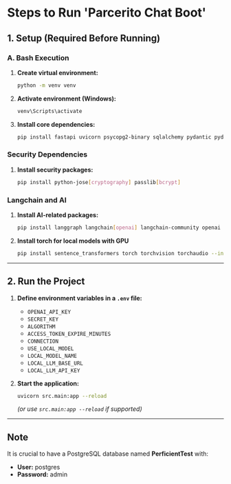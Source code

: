 # Steps to Run 'Parcerito Chat Boot'

## 1. Setup (Required Before Running)

### A. Bash Execution

1. **Create virtual environment:**

   ```bash
   python -m venv venv
   ```

2. **Activate environment (Windows):**

   ```bash
   venv\Scripts\activate
   ```

3. **Install core dependencies:**

   ```bash
   pip install fastapi uvicorn psycopg2-binary sqlalchemy pydantic pydantic[email] python-dotenv
   ```

### Security Dependencies

1. **Install security packages:**

   ```bash
   pip install python-jose[cryptography] passlib[bcrypt]
   ```

### Langchain and AI

1. **Install AI-related packages:**

   ```bash
   pip install langgraph langchain[openai] langchain-community openai
   ```

2. **Install torch for local models with GPU**

   ```bash
   pip install sentence_transformers torch torchvision torchaudio --index-url https://download.pytorch.org/whl/cu118
   ```

---

## 2. Run the Project

1. **Define environment variables in a `.env` file:**

   - `OPENAI_API_KEY`
   - `SECRET_KEY`
   - `ALGORITHM`
   - `ACCESS_TOKEN_EXPIRE_MINUTES`
   - `CONNECTION`
   - `USE_LOCAL_MODEL`
   - `LOCAL_MODEL_NAME`
   - `LOCAL_LLM_BASE_URL`
   - `LOCAL_LLM_API_KEY`

2. **Start the application:**

   ```bash
   uvicorn src.main:app --reload
   ```

   _(or use `src.main:app --reload` if supported)_

---

## Note

It is crucial to have a PostgreSQL database named **PerficientTest** with:

- **User:** postgres
- **Password:** admin

